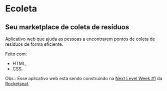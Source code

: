 # Ecoleta

## Seu marketplace de coleta de resíduos

Aplicativo web que ajuda as pessoas a encontrarem pontos de coleta de resíduos de forma eficiente.

Feito com:

- HTML,
- CSS.

Obs.: Esse aplicativo web está sendo construindo na [Next Level Week #1](https://nextlevelweek.com/inscricao/1) da [Rocketseat](https://rocketseat.com.br/).
